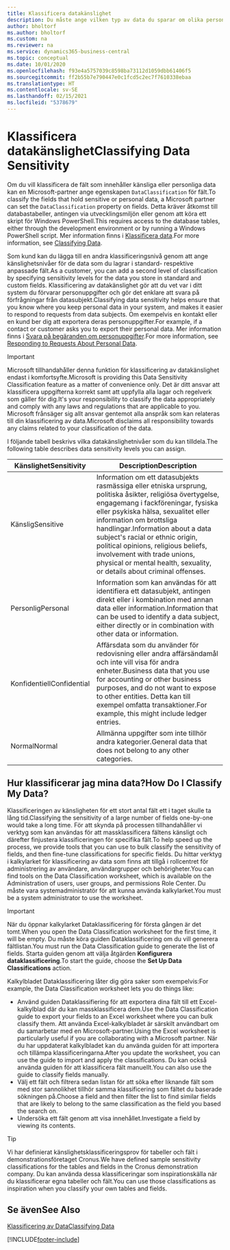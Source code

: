 ```yaml
---
title: Klassificera datakänslighet
description: Du måste ange vilken typ av data du sparar om olika personer så att du kan svara på begäranden från dessa (datasubjekten).
author: bholtorf
ms.author: bholtorf
ms.custom: na
ms.reviewer: na
ms.service: dynamics365-business-central
ms.topic: conceptual
ms.date: 10/01/2020
ms.openlocfilehash: f93e4a5757039c8598ba73112d1059dbb61406f5
ms.sourcegitcommit: ff2b55b7e790447e0c1fcd5c2ec7f7610338ebaa
ms.translationtype: HT
ms.contentlocale: sv-SE
ms.lasthandoff: 02/15/2021
ms.locfileid: "5378679"
---
```

# <a name="classifying-data-sensitivity"></a><span data-ttu-id="10c08-103">Klassificera datakänslighet</span><span class="sxs-lookup"><span data-stu-id="10c08-103">Classifying Data Sensitivity</span></span>
<span data-ttu-id="10c08-104">Om du vill klassificera de fält som innehåller känsliga eller personliga data kan en Microsoft-partner ange egenskapen ```DataClassification``` för fält.</span><span class="sxs-lookup"><span data-stu-id="10c08-104">To classify the fields that hold sensitive or personal data, a Microsoft partner can set the ```DataClassification``` property on fields.</span></span> <span data-ttu-id="10c08-105">Detta kräver åtkomst till databastabeller, antingen via utvecklingsmiljön eller genom att köra ett skript för Windows PowerShell.</span><span class="sxs-lookup"><span data-stu-id="10c08-105">This requires access to the database tables, either through the development environment or by running a Windows PowerShell script.</span></span> <span data-ttu-id="10c08-106">Mer information finns i [Klassificera data](/dynamics365/business-central/dev-itpro/developer/devenv-classifying-data).</span><span class="sxs-lookup"><span data-stu-id="10c08-106">For more information, see [Classifying Data](/dynamics365/business-central/dev-itpro/developer/devenv-classifying-data).</span></span>  

<span data-ttu-id="10c08-107">Som kund kan du lägga till en andra klassificeringsnivå genom att ange känslighetsnivåer för de data som du lagrar i standard- respektive anpassade fält.</span><span class="sxs-lookup"><span data-stu-id="10c08-107">As a customer, you can add a second level of classification by specifying sensitivity levels for the data you store in standard and custom fields.</span></span> <span data-ttu-id="10c08-108">Klassificering av datakänslighet gör att du vet var i ditt system du förvarar personuppgifter och gör det enklare att svara på förfrågningar från datasubjekt.</span><span class="sxs-lookup"><span data-stu-id="10c08-108">Classifying data sensitivity helps ensure that you know where you keep personal data in your system, and makes it easier to respond to requests from data subjects.</span></span> <span data-ttu-id="10c08-109">Om exempelvis en kontakt eller en kund ber dig att exportera deras personuppgifter.</span><span class="sxs-lookup"><span data-stu-id="10c08-109">For example, if a contact or customer asks you to export their personal data.</span></span> <span data-ttu-id="10c08-110">Mer information finns i [Svara på begäranden om personuppgifter](admin-responding-to-requests-about-personal-data.md).</span><span class="sxs-lookup"><span data-stu-id="10c08-110">For more information, see [Responding to Requests About Personal Data](admin-responding-to-requests-about-personal-data.md).</span></span>

> [!Important]
> <span data-ttu-id="10c08-111">Microsoft tillhandahåller denna funktion för klassificering av datakänslighet endast i komfortsyfte.</span><span class="sxs-lookup"><span data-stu-id="10c08-111">Microsoft is providing this Data Sensitivity Classification feature as a matter of convenience only.</span></span> <span data-ttu-id="10c08-112">Det är ditt ansvar att klassificera uppgifterna korrekt samt att uppfylla alla lagar och regelverk som gäller för dig.</span><span class="sxs-lookup"><span data-stu-id="10c08-112">It's your responsibility to classify the data appropriately and comply with any laws and regulations that are applicable to you.</span></span> <span data-ttu-id="10c08-113">Microsoft frånsäger sig allt ansvar gentemot alla anspråk som kan relateras till din klassificering av data.</span><span class="sxs-lookup"><span data-stu-id="10c08-113">Microsoft disclaims all responsibility towards any claims related to your classification of the data.</span></span>  

<span data-ttu-id="10c08-114">I följande tabell beskrivs vilka datakänslighetnivåer som du kan tilldela.</span><span class="sxs-lookup"><span data-stu-id="10c08-114">The following table describes data sensitivity levels you can assign.</span></span>

|<span data-ttu-id="10c08-115">Känslighet</span><span class="sxs-lookup"><span data-stu-id="10c08-115">Sensitivity</span></span>|<span data-ttu-id="10c08-116">Description</span><span class="sxs-lookup"><span data-stu-id="10c08-116">Description</span></span>|
|----|----|
|<span data-ttu-id="10c08-117">Känslig</span><span class="sxs-lookup"><span data-stu-id="10c08-117">Sensitive</span></span> | <span data-ttu-id="10c08-118">Information om ett datasubjekts rasmässiga eller etniska ursprung, politiska åsikter, religiösa övertygelse, engagemang i fackföreningar, fysiska eller psykiska hälsa, sexualitet eller information om brottsliga handlingar.</span><span class="sxs-lookup"><span data-stu-id="10c08-118">Information about a data subject's racial or ethnic origin, political opinions, religious beliefs, involvement with trade unions, physical or mental health, sexuality, or details about criminal offenses.</span></span> |
|<span data-ttu-id="10c08-119">Personlig</span><span class="sxs-lookup"><span data-stu-id="10c08-119">Personal</span></span> | <span data-ttu-id="10c08-120">Information som kan användas för att identifiera ett datasubjekt, antingen direkt eller i kombination med annan data eller information.</span><span class="sxs-lookup"><span data-stu-id="10c08-120">Information that can be used to identify a data subject, either directly or in combination with other data or information.</span></span>|
|<span data-ttu-id="10c08-121">Konfidentiell</span><span class="sxs-lookup"><span data-stu-id="10c08-121">Confidential</span></span> | <span data-ttu-id="10c08-122">Affärsdata som du använder för redovisning eller andra affärsändamål och inte vill visa för andra enheter.</span><span class="sxs-lookup"><span data-stu-id="10c08-122">Business data that you use for accounting or other business purposes, and do not want to expose to other entities.</span></span> <span data-ttu-id="10c08-123">Detta kan till exempel omfatta transaktioner.</span><span class="sxs-lookup"><span data-stu-id="10c08-123">For example, this might include ledger entries.</span></span>|
|<span data-ttu-id="10c08-124">Normal</span><span class="sxs-lookup"><span data-stu-id="10c08-124">Normal</span></span> | <span data-ttu-id="10c08-125">Allmänna uppgifter som inte tillhör andra kategorier.</span><span class="sxs-lookup"><span data-stu-id="10c08-125">General data that does not belong to any other categories.</span></span>|

## <a name="how-do-i-classify-my-data"></a><span data-ttu-id="10c08-126">Hur klassificerar jag mina data?</span><span class="sxs-lookup"><span data-stu-id="10c08-126">How Do I Classify My Data?</span></span>
<span data-ttu-id="10c08-127">Klassificeringen av känsligheten för ett stort antal fält ett i taget skulle ta lång tid.</span><span class="sxs-lookup"><span data-stu-id="10c08-127">Classifying the sensitivity of a large number of fields one-by-one would take a long time.</span></span> <span data-ttu-id="10c08-128">För att skynda på processen tillhandahåller vi verktyg som kan användas för att massklassificera fältens känsligt och därefter finjustera klassificeringen för specifika fält.</span><span class="sxs-lookup"><span data-stu-id="10c08-128">To help speed up the process, we provide tools that you can use to bulk classify the sensitivity of fields, and then fine-tune classifications for specific fields.</span></span> <span data-ttu-id="10c08-129">Du hittar verktyg i kalkylarket för klassificering av data som finns att tillgå i rollcentret för administrering av användare, användargrupper och behörigheter.</span><span class="sxs-lookup"><span data-stu-id="10c08-129">You can find tools on the Data Classification worksheet, which is available on the Administration of users, user groups, and permissions Role Center.</span></span> <span data-ttu-id="10c08-130">Du måste vara systemadministratör för att kunna använda kalkylarket.</span><span class="sxs-lookup"><span data-stu-id="10c08-130">You must be a system administrator to use the worksheet.</span></span>

> [!Important]
> <span data-ttu-id="10c08-131">När du öppnar kalkylarket Dataklassificering för första gången är det tomt.</span><span class="sxs-lookup"><span data-stu-id="10c08-131">When you open the Data Classification worksheet for the first time, it will be empty.</span></span> <span data-ttu-id="10c08-132">Du måste köra guiden Dataklassificering om du vill generera fältlistan.</span><span class="sxs-lookup"><span data-stu-id="10c08-132">You must run the Data Classification guide to generate the list of fields.</span></span> <span data-ttu-id="10c08-133">Starta guiden genom att välja åtgärden **Konfigurera dataklassificering**.</span><span class="sxs-lookup"><span data-stu-id="10c08-133">To start the guide, choose the **Set Up Data Classifications** action.</span></span>

<span data-ttu-id="10c08-134">Kalkylbladet Dataklassificering låter dig göra saker som exempelvis:</span><span class="sxs-lookup"><span data-stu-id="10c08-134">For example, the Data Classification worksheet lets you do things like:</span></span>  

* <span data-ttu-id="10c08-135">Använd guiden Dataklassifiering för att exportera dina fält till ett Excel-kalkylblad där du kan massklassificera dem.</span><span class="sxs-lookup"><span data-stu-id="10c08-135">Use the Data Classification guide to export your fields to an Excel worksheet where you can bulk classify them.</span></span> <span data-ttu-id="10c08-136">Att använda Excel-kalkylbladet är särskilt användbart om du samarbetar med en Microsoft-partner.</span><span class="sxs-lookup"><span data-stu-id="10c08-136">Using the Excel worksheet is particularly useful if you are collaborating with a Microsoft partner.</span></span> <span data-ttu-id="10c08-137">När du har uppdaterat kalkylbladet kan du använda guiden för att importera och tillämpa klassificeringarna.</span><span class="sxs-lookup"><span data-stu-id="10c08-137">After you update the worksheet, you can use the guide to import and apply the classifications.</span></span> <span data-ttu-id="10c08-138">Du kan också använda guiden för att klassificera fält manuellt.</span><span class="sxs-lookup"><span data-stu-id="10c08-138">You can also use the guide to classify fields manually.</span></span>  
* <span data-ttu-id="10c08-139">Välj ett fält och filtrera sedan listan för att söka efter liknande fält som med stor sannolikhet tillhör samma klassificering som fältet du baserade sökningen på.</span><span class="sxs-lookup"><span data-stu-id="10c08-139">Choose a field and then filter the list to find similar fields that are likely to belong to the same classification as the field you based the search on.</span></span>  
* <span data-ttu-id="10c08-140">Undersöka ett fält genom att visa innehållet.</span><span class="sxs-lookup"><span data-stu-id="10c08-140">Investigate a field by viewing its contents.</span></span>  

> [!Tip]
> <span data-ttu-id="10c08-141">Vi har definierat känslighetsklassificeringsprov för tabeller och fält i demonstrationsföretaget Cronus.</span><span class="sxs-lookup"><span data-stu-id="10c08-141">We have defined sample sensitivity classifications for the tables and fields in the Cronus demonstration company.</span></span> <span data-ttu-id="10c08-142">Du kan använda dessa klassificeringar som inspirationskälla när du klassificerar egna tabeller och fält.</span><span class="sxs-lookup"><span data-stu-id="10c08-142">You can use those classifications as inspiration when you classify your own tables and fields.</span></span>

## <a name="see-also"></a><span data-ttu-id="10c08-143">Se även</span><span class="sxs-lookup"><span data-stu-id="10c08-143">See Also</span></span>

[<span data-ttu-id="10c08-144">Klassificering av Data</span><span class="sxs-lookup"><span data-stu-id="10c08-144">Classifying Data</span></span>](/dynamics365/business-central/dev-itpro/developer/devenv-classifying-data)  


[!INCLUDE[footer-include](includes/footer-banner.md)]